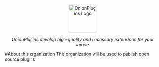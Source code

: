 <p align="center"><img src="https://i.imgur.com/Fl9b8jf.png" alt="OnionPlugins Logo" width=90px height=90px /></p>
<p align="center"><i>OnionPlugins develop high-quality and necessary extensions for your server</i></p>

#About this organization
This organization will be used to publish open source plugins
